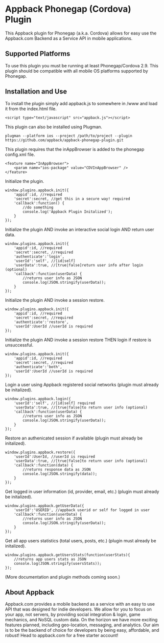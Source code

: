 # Appback Phonegap (Cordova) Plugin

This Appback plugin for Phonegap (a.k.a. Cordova) allows for easy use the Appback.com Backend as a Service API in mobile applications.

## Supported Platforms

To use this plugin you must be running at least Phonegap/Cordova 2.9.  This plugin should be compatible with all mobile OS platforms supported by Phonegap.

## Installation and Use

To install the plugin simply add appback.js to somewhere in /www and load it from the index.html file.

    <script type="text/javascript" src="appback.js"></script>
    
This plugin can also be installed using Plugman.

    plugman --platform ios --project /path/to/project --plugin  https://github.com/appback/appback-phonegap-plugin.git
    
This plugin requires that the inAppBrowser is added to the phonegap config.xml file.

    <feature name="InAppBrowser">
        <param name="ios-package" value="CDVInAppBrowser" />
    </feature>

Initialize the plugin.

    window.plugins.appback.init({
        'appid':id, //required
        'secret':secret, //get this in a secure way! required
        'callback':function() {
            //do something
            console.log('Appback Plugin Initalized');
        }
    });

Initialize the plugin AND invoke an interactive social login AND return user data.

    window.plugins.appback.init({
        'appid':id, //required
        'secret':secret, //required
        'authenticate':'login',
        'userId':'self', //[id|self]
        'userData':true, //[true|false]return user info after login (optional)
        'callback':function(userData) {
            //returns user info as JSON
            console.log(JSON.stringify(userData));
        }
    });
    
Initialize the plugin AND invoke a session restore.

    window.plugins.appback.init({
        'appid':id, //required
        'secret':secret, //required
        'authenticate':'restore',
        'userId':UserId //userId is required
    });
    
Initialize the plugin AND invoke a session restore THEN login if restore is unsuccessful.

    window.plugins.appback.init({
        'appid':id, //required
        'secret':secret, //required
        'authenticate':'both',
        'userId':UserId //userId is required
    });
    
Login a user using Appback registered social networks (plugin must already be initalized).

    window.plugins.appback.login({
        'userId':'self', //[id|self] required
        'userData':true, //[true|false]to return user info (optional)
        'callback':function(userData) {
            //returns user info as JSON
            console.log(JSON.stringify(userData));
        }
    });
    
Restore an authenicated session if available (plugin must already be initalized).

    window.plugins.appback.restore({
        'userId':UserId, //userId is required
        'userData':true, //[true|false]to return user info (optional)
        'callback':function(data) {
            //returns response data as JSON
            console.log(JSON.stringify(data));
        }
    });
    
Get logged in user information (id, provider, email, etc.) (plugin must already be initalized).

    window.plugins.appback.getUserData({
        'userId':'USERID', //appback userid or self for logged in user
        'callback':function(userData) {
            //returns user info as JSON
            console.log(JSON.stringify(userData));
        }
    });

Get all app users statistics (total users, posts, etc.) (plugin must already be initalized).

    window.plugins.appback.getUsersStats(function(userStats){
        //returns app users stats as JSON
        console.log(JSON.stringify(usersStats));
    });
    

(More documentation and plugin methods coming soon.)

## About Appback

Appback.com provides a mobile backend as a service with an easy to use API that was designed for indie developers.  We allow for you to focus on your app, not servers, by providing social integration & login, game mechanics, and NoSQL custom data.  On the horizon we have more exciting features planned, including geo-location, messaging, and analytics.  Our aim is to be the backend of choice for developers by being easy, affordable, and robust!  Head to appback.com for a free starter account!
